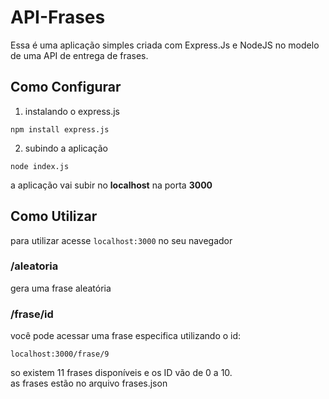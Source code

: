 # API-Frases

Essa é uma aplicação simples criada com Express.Js e NodeJS no modelo de uma API de entrega de frases. 

<h2>Como Configurar</h2>

1. instalando o express.js

<code>npm install express.js</code>

2. subindo a aplicação

<code>node index.js</code>

a aplicação vai subir no <b>localhost</b> na porta <b>3000</b>


<h2>Como Utilizar</h2>

para utilizar acesse <code>localhost:3000</code> no seu navegador 



<h3>/aleatoria</h3>
gera uma frase aleatória 


<h3>/frase/id</h3>

você pode acessar uma frase especifica utilizando o id:

<code>localhost:3000/frase/9</code>


so existem 11 frases disponíveis e os ID vão de 0 a 10. <br>
as frases estão no arquivo frases.json

